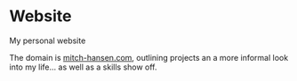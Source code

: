 # Website
My personal website


The domain is [mitch-hansen.com](http://www.mitch-hansen.com/), outlining projects an a more informal look into my life... as well as a skills show off.

